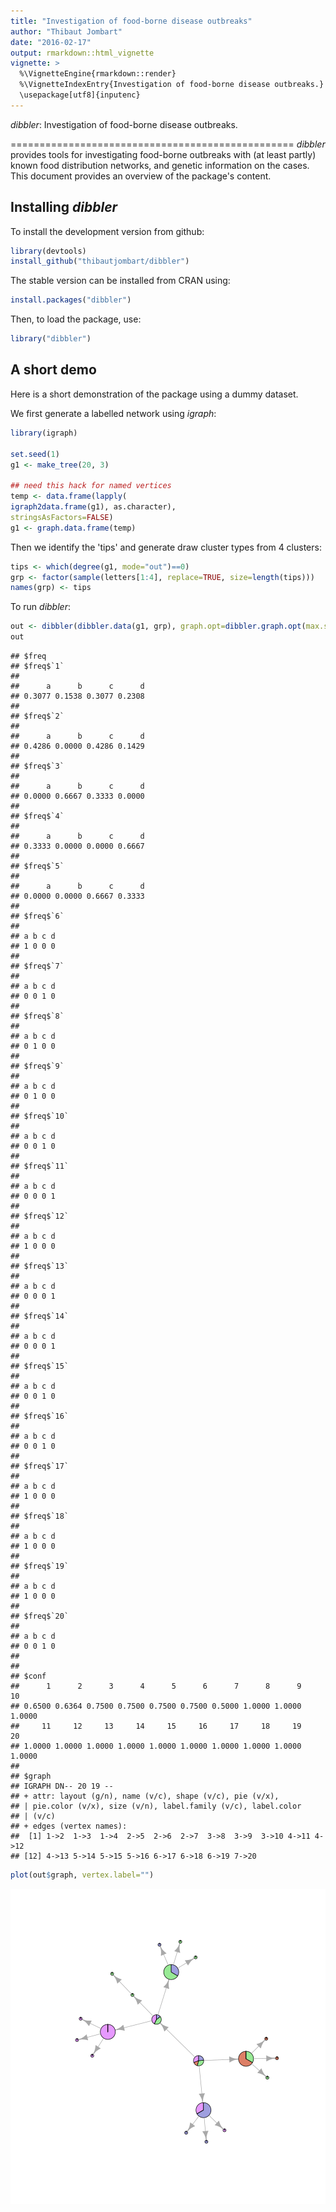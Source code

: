 ```yaml
---
title: "Investigation of food-borne disease outbreaks"
author: "Thibaut Jombart"
date: "2016-02-17"
output: rmarkdown::html_vignette
vignette: >
  %\VignetteEngine{rmarkdown::render}
  %\VignetteIndexEntry{Investigation of food-borne disease outbreaks.}
  \usepackage[utf8]{inputenc}
---
```




*dibbler*: Investigation of food-borne disease outbreaks.

=================================================
*dibbler* provides tools for investigating food-borne outbreaks with (at least partly) known food distribution networks, and genetic information on the cases.
This document provides an overview of the package's content.


Installing *dibbler*
-------------
To install the development version from github:

```r
library(devtools)
install_github("thibautjombart/dibbler")
```

The stable version can be installed from CRAN using:

```r
install.packages("dibbler")
```

Then, to load the package, use:

```r
library("dibbler")
```


A short demo
------------------
Here is a short demonstration of the package using a dummy dataset.

We first generate a labelled network using *igraph*:


```r
library(igraph)

set.seed(1)
g1 <- make_tree(20, 3)

## need this hack for named vertices
temp <- data.frame(lapply(
igraph2data.frame(g1), as.character),
stringsAsFactors=FALSE)
g1 <- graph.data.frame(temp)
```

Then we identify the 'tips' and generate draw cluster types from 4 clusters:

```r
tips <- which(degree(g1, mode="out")==0)
grp <- factor(sample(letters[1:4], replace=TRUE, size=length(tips)))
names(grp) <- tips
```

To run *dibbler*:

```r
out <- dibbler(dibbler.data(g1, grp), graph.opt=dibbler.graph.opt(max.size=15))
out
```

```
## $freq
## $freq$`1`
## 
##      a      b      c      d 
## 0.3077 0.1538 0.3077 0.2308 
## 
## $freq$`2`
## 
##      a      b      c      d 
## 0.4286 0.0000 0.4286 0.1429 
## 
## $freq$`3`
## 
##      a      b      c      d 
## 0.0000 0.6667 0.3333 0.0000 
## 
## $freq$`4`
## 
##      a      b      c      d 
## 0.3333 0.0000 0.0000 0.6667 
## 
## $freq$`5`
## 
##      a      b      c      d 
## 0.0000 0.0000 0.6667 0.3333 
## 
## $freq$`6`
## 
## a b c d 
## 1 0 0 0 
## 
## $freq$`7`
## 
## a b c d 
## 0 0 1 0 
## 
## $freq$`8`
## 
## a b c d 
## 0 1 0 0 
## 
## $freq$`9`
## 
## a b c d 
## 0 1 0 0 
## 
## $freq$`10`
## 
## a b c d 
## 0 0 1 0 
## 
## $freq$`11`
## 
## a b c d 
## 0 0 0 1 
## 
## $freq$`12`
## 
## a b c d 
## 1 0 0 0 
## 
## $freq$`13`
## 
## a b c d 
## 0 0 0 1 
## 
## $freq$`14`
## 
## a b c d 
## 0 0 0 1 
## 
## $freq$`15`
## 
## a b c d 
## 0 0 1 0 
## 
## $freq$`16`
## 
## a b c d 
## 0 0 1 0 
## 
## $freq$`17`
## 
## a b c d 
## 1 0 0 0 
## 
## $freq$`18`
## 
## a b c d 
## 1 0 0 0 
## 
## $freq$`19`
## 
## a b c d 
## 1 0 0 0 
## 
## $freq$`20`
## 
## a b c d 
## 0 0 1 0 
## 
## 
## $conf
##      1      2      3      4      5      6      7      8      9     10 
## 0.6500 0.6364 0.7500 0.7500 0.7500 0.7500 0.5000 1.0000 1.0000 1.0000 
##     11     12     13     14     15     16     17     18     19     20 
## 1.0000 1.0000 1.0000 1.0000 1.0000 1.0000 1.0000 1.0000 1.0000 1.0000 
## 
## $graph
## IGRAPH DN-- 20 19 -- 
## + attr: layout (g/n), name (v/c), shape (v/c), pie (v/x),
## | pie.color (v/x), size (v/n), label.family (v/c), label.color
## | (v/c)
## + edges (vertex names):
##  [1] 1->2  1->3  1->4  2->5  2->6  2->7  3->8  3->9  3->10 4->11 4->12
## [12] 4->13 5->14 5->15 5->16 6->17 6->18 6->19 7->20
```

```r
plot(out$graph, vertex.label="")
```

![plot of chunk dibbler](figs/dibbler-1.png)



